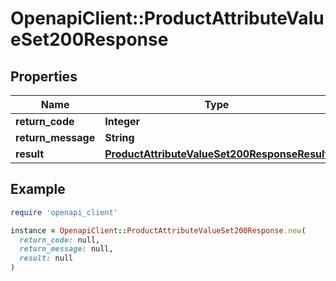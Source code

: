 # OpenapiClient::ProductAttributeValueSet200Response

## Properties

| Name | Type | Description | Notes |
| ---- | ---- | ----------- | ----- |
| **return_code** | **Integer** |  | [optional] |
| **return_message** | **String** |  | [optional] |
| **result** | [**ProductAttributeValueSet200ResponseResult**](ProductAttributeValueSet200ResponseResult.md) |  | [optional] |

## Example

```ruby
require 'openapi_client'

instance = OpenapiClient::ProductAttributeValueSet200Response.new(
  return_code: null,
  return_message: null,
  result: null
)
```

